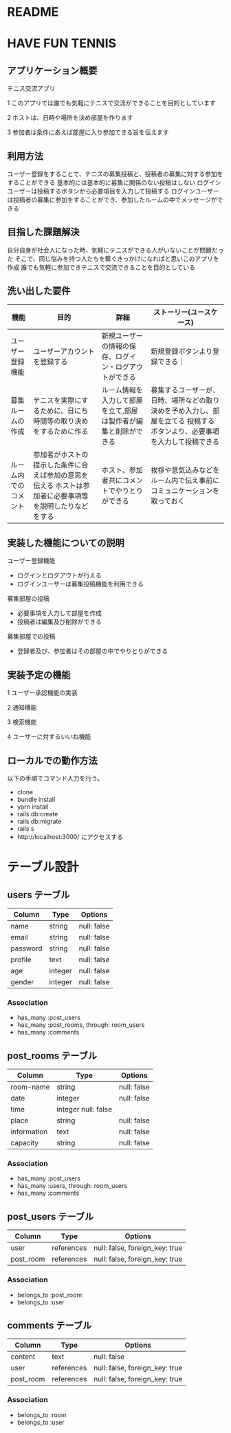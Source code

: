 # README

# HAVE FUN TENNIS

## アプリケーション概要
テニス交流アプリ

1 このアプリでは誰でも気軽にテニスで交流ができることを目的としています

2 ホストは、日時や場所を決め部屋を作ります

3 参加者は条件にあえば部屋に入り参加できる旨を伝えます

## 利用方法
ユーザー登録をすることで、テニスの募集投稿と、投稿者の募集に対する参加をすることができる
基本的には基本的に募集に関係のない投稿はしない
ログインユーザーは投稿するボタンから必要項目を入力して投稿する
ログインユーザーは投稿者の募集に参加をすることができ、参加したルームの中でメッセージができる

## 目指した課題解決
自分自身が社会人になった時、気軽にテニスができる人がいないことが問題だった
そこで、同じ悩みを持つ人たちを繋ぐきっかけになればと思いこのアプリを作成
誰でも気軽に参加できテニスで交流できることを目的としている


## 洗い出した要件
| 機能           | 目的                     | 詳細                                       | ストーリー(ユースケース)    |
| --------------| -------------------------| ------------------------------------------|-------------------------|
| ユーザー登録機能 | ユーザーアカウントを登録する |新規ユーザーの情報の保存、ログイン・ログアウトができる | 新規登録ボタンより登録できる｜
| 募集ルームの作成 | テニスを実際にするために、日にち時間等の取り決めをするために作る  | ルーム情報を入力して部屋を立て,部屋は製作者が編集と削除ができる |募集するユーザーが、日時、場所などの取り決めを予め入力し、部屋を立てる 投稿するボタンより、必要事項を入力して投稿できる
| ルーム内でのコメント| 参加者がホストの提示した条件に合えば参加の意思を伝える ホストは参加者に必要事項等を説明したりなどをする| ホスト、参加者共にコメントでやりとりができる|挨拶や意気込みなどをルーム内で伝え事前にコミュニケーションを取っておく|




## 実装した機能についての説明
ユーザー登録機能
- ログインとログアウトが行える
- ログインユーザーは募集投稿機能を利用できる

募集部屋の投稿
- 必要事項を入力して部屋を作成
- 投稿者は編集及び削除ができる

募集部屋での投稿
- 登録者及び、参加者はその部屋の中でやりとりができる


## 実装予定の機能
1 ユーザー承認機能の実装

2 通知機能

3 検索機能

4 ユーザーに対するいいね機能

## ローカルでの動作方法
以下の手順でコマンド入力を行う。
- clone
- bundle install
- yarn install
- rails db:create
- rails db:migrate
- rails s
- http://localhost:3000/ にアクセスする


# テーブル設計

## users テーブル

| Column   | Type   | Options     |
| -------- | ------ | ----------- |
| name     | string | null: false |
| email    | string | null: false |
| password | string | null: false |
| profile  | text   | null: false |
| age      | integer| null: false |
| gender   | integer| null: false |

### Association

- has_many :post_users
- has_many :post_rooms, through: room_users
- has_many :comments

## post_rooms テーブル

| Column | Type   | Options     |
| ------ | ------ | ----------- |
| room-name   | string | null: false |
| date   | integer | null: false |
| time   | integer null: false |
| place  | string | null: false |
| information   | text | null: false |
| capacity   | string | null: false |

### Association

- has_many :post_users
- has_many :users, through: room_users
- has_many :comments

## post_users テーブル

| Column | Type       | Options                        |
| ------ | ---------- | ------------------------------ |
| user   | references | null: false, foreign_key: true |
| post_room   | references | null: false, foreign_key: true |

### Association

- belongs_to :post_room
- belongs_to :user

## comments テーブル

| Column  | Type       | Options                        |
| ------- | ---------- | ------------------------------ |
| content | text       | null: false                    |
| user    | references | null: false, foreign_key: true |
| post_room    | references | null: false, foreign_key: true |

### Association

- belongs_to :room
- belongs_to :user
